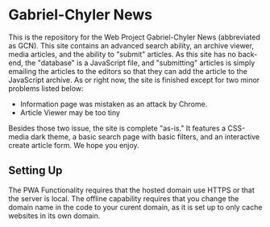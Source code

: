 # Gabriel-Chyler News

This is the repository for the Web Project Gabriel-Chyler News (abbreviated as GCN). This site contains an advanced search ability, an archive viewer, media articles, and the ability to "submit" articles. As this site has no back-end, the "database" is a JavaScript file, and "submitting" articles is simply emailing the articles to the editors so that they can add the article to the JavaScript archive. As or right now, the site is finished except for two minor problems listed below:

- Information page was mistaken as an attack by Chrome.
- Article Viewer may be too tiny

Besides those two issue, the site is complete "as-is." It features a CSS-media dark theme, a basic search page with basic filters, and an interactive create article form. We hope you enjoy.

## Setting Up

The PWA Functionality requires that the hosted domain use HTTPS or that the server is local. The offline capability requires that you change the domain name in the code to your curent domain, as it is set up to only cache websites in its own domain.
